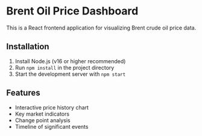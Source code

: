 # Brent Oil Price Dashboard

This is a React frontend application for visualizing Brent crude oil price data.

## Installation

1. Install Node.js (v16 or higher recommended)
2. Run `npm install` in the project directory
3. Start the development server with `npm start`

## Features

- Interactive price history chart
- Key market indicators
- Change point analysis
- Timeline of significant events